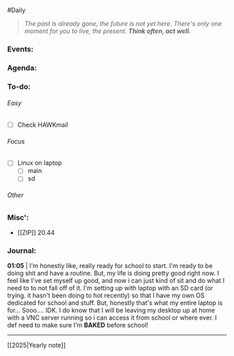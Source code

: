 #Daily
>*The past is already gone, the future is not yet here. There's only one moment for you to live, the present.*
>***Think often, act well.***
### Events:

### Agenda:

### To-do:
###### Easy
- [ ] Check HAWKmail
###### Focus
- [ ] Linux on laptop
	- [ ] main
	- [ ] sd
###### Other
### Misc':
- [[ZIP]] 20.44
### Journal:
**01:05** | I'm honestly like, really ready for school to start. I'm ready to be doing shit and have a routine. But, my life is doing pretty good right now. I feel like I've set myself up good, and now i can just kind of sit and do what I need to to not fall off of it. I'm setting up with laptop with an SD card (or trying. it hasn't been doing to hot recently) so that I have my own OS dedicated for school and stuff. But, honestly that's what my entire laptop is for... Sooo.... IDK. I do know that I will be leaving my desktop up at home with a VNC server running so i can access it from school or where ever. I def need to make sure I'm **BAKED** before school!

---
[[2025|Yearly note]]